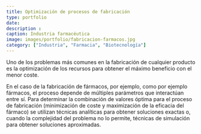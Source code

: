 ```yaml
---
title: Optimización de procesos de fabricación
type: portfolio
date: 
description : 
caption: Industria farmacéutica
image: images/portfolio/fabricacion-farmacos.jpg
category: ["Industria", "Farmacia", "Biotecnología"]
---
```


Uno de los problemas más comunes en la fabricación de cualquier producto es la optimización de los recursos para obtener el máximo beneficio con el menor coste. 

En el caso de la fabricación de fármacos, por ejemplo, como por ejemplo fármacos, el proceso depende de múltiples parámetros que interactúan entre sí. Para determinar la combinación de valores óptima para el proceso de fabricación (minimización de coste y maximización de la eficacia del fármaco) se utilizan técnicas analíticas para obtener soluciones exactas o, cuando la complejidad del problema no lo permite, técnicas de simulación para obtener soluciones aproximadas.  
